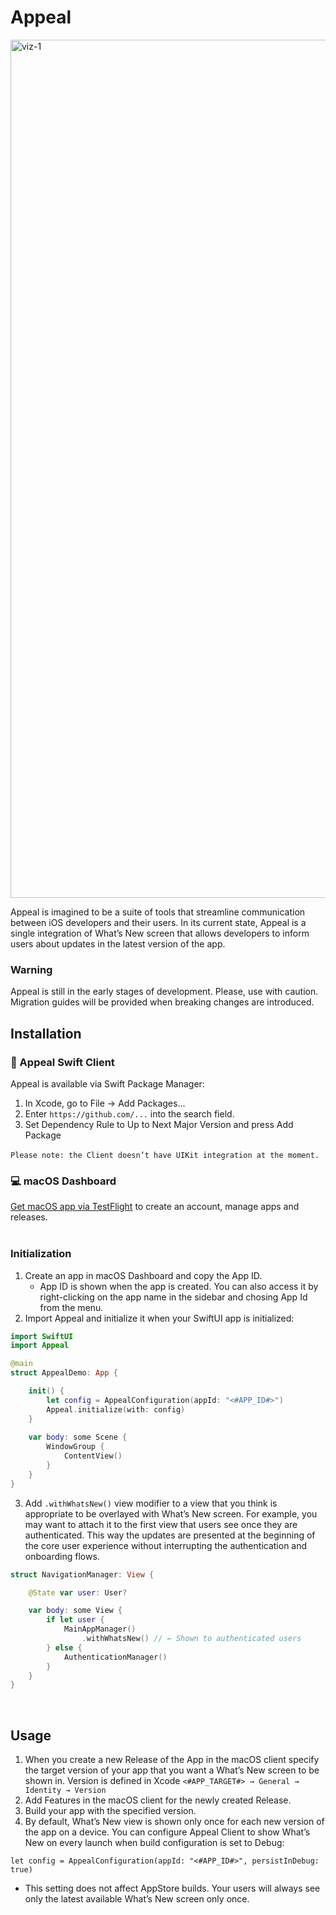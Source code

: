 # Appeal

<img width="1373" alt="viz-1" src="https://github.com/andgordio/UXMClient/assets/31099945/a18edcf2-0182-4bc6-9a19-5a66259d0cac">

Appeal is imagined to be a suite of tools that streamline communication between iOS developers and their users. In its current state, Appeal is a single integration of What’s New screen that allows developers to inform users about updates in the latest version of the app.

### Warning

Appeal is still in the early stages of development. Please, use with caution. Migration guides will be provided when breaking changes are introduced.
 ‏‏‎ ‎
  ‏‏‎ ‎
## Installation

### 📱 Appeal Swift Client

Appeal is available via Swift Package Manager:
1. In Xcode, go to File → Add Packages...
2. Enter `https://github.com/...` into the search field.
3. Set Dependency Rule to Up to Next Major Version and press Add Package

`Please note: the Client doesn’t have UIKit integration at the moment.`
 ‏‏‎ ‎
  ‏‏‎ ‎
### 💻 macOS Dashboard

[Get macOS app via TestFlight](https://apps.apple.com/us/app/...) to create an account, manage apps and releases.\
 ‏‏‎ ‎
  ‏‏‎ ‎
### Initialization

1. Create an app in macOS Dashboard and copy the App ID.
   - App ID is shown when the app is created. You can also access it by right-clicking on the app name in the sidebar and chosing App Id from the menu. 
2. Import Appeal and initialize it when your SwiftUI app is initialized:

```swift
import SwiftUI
import Appeal

@main
struct AppealDemo: App {

    init() {
        let config = AppealConfiguration(appId: "<#APP_ID#>")
        Appeal.initialize(with: config)
    }
    
    var body: some Scene {
        WindowGroup {
            ContentView()
        }
    }
}
```

3. Add `.withWhatsNew()` view modifier to a view that you think is appropriate to be overlayed with What’s New screen. For example, you may want to attach it to the first view that users see once they are authenticated. This way the updates are presented at the beginning of the core user experience without interrupting the authentication and onboarding flows. 

```swift
struct NavigationManager: View {

    @State var user: User?

    var body: some View {
        if let user {
            MainAppManager()
                .withWhatsNew() // ← Shown to authenticated users
        } else {
            AuthenticationManager()
        }
    }
}
``` 
 ‏‏‎ ‎
 ‏‏‎ ‎
## Usage

1. When you create a new Release of the App in the macOS client specify the target version of your app that you want a What’s New screen to be shown in. Version is defined in Xcode `<#APP_TARGET#> → General → Identity → Version` 
2. Add Features in the macOS client for the newly created Release.
3. Build your app with the specified version.
4. By default, What’s New view is shown only once for each new version of the app on a device. You can configure Appeal Client to show What’s New on every launch when build configuration is set to Debug:
```
let config = AppealConfiguration(appId: "<#APP_ID#>", persistInDebug: true)
```
   - This setting does not affect AppStore builds. Your users will always see only the latest available What’s New screen only once.
